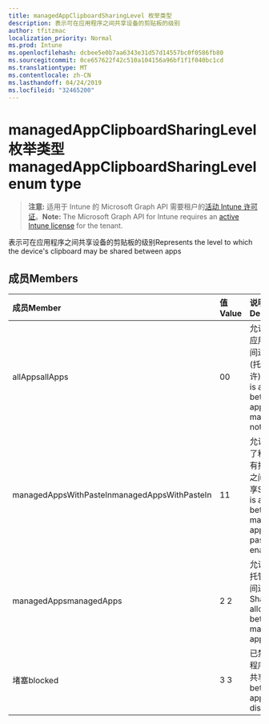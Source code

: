 ```yaml
---
title: managedAppClipboardSharingLevel 枚举类型
description: 表示可在应用程序之间共享设备的剪贴板的级别
author: tfitzmac
localization_priority: Normal
ms.prod: Intune
ms.openlocfilehash: dcbee5e0b7aa6343e31d57d14557bc0f0586fb80
ms.sourcegitcommit: 0ce657622f42c510a104156a96bf1f1f040bc1cd
ms.translationtype: MT
ms.contentlocale: zh-CN
ms.lasthandoff: 04/24/2019
ms.locfileid: "32465200"
---
```

# <a name="managedappclipboardsharinglevel-enum-type"></a><span data-ttu-id="2f956-103">managedAppClipboardSharingLevel 枚举类型</span><span class="sxs-lookup"><span data-stu-id="2f956-103">managedAppClipboardSharingLevel enum type</span></span>

> <span data-ttu-id="2f956-104">**注意:** 适用于 Intune 的 Microsoft Graph API 需要租户的[活动 Intune 许可证](https://go.microsoft.com/fwlink/?linkid=839381)。</span><span class="sxs-lookup"><span data-stu-id="2f956-104">**Note:** The Microsoft Graph API for Intune requires an [active Intune license](https://go.microsoft.com/fwlink/?linkid=839381) for the tenant.</span></span>

<span data-ttu-id="2f956-105">表示可在应用程序之间共享设备的剪贴板的级别</span><span class="sxs-lookup"><span data-stu-id="2f956-105">Represents the level to which the device's clipboard may be shared between apps</span></span>

## <a name="members"></a><span data-ttu-id="2f956-106">成员</span><span class="sxs-lookup"><span data-stu-id="2f956-106">Members</span></span>
|<span data-ttu-id="2f956-107">成员</span><span class="sxs-lookup"><span data-stu-id="2f956-107">Member</span></span>|<span data-ttu-id="2f956-108">值</span><span class="sxs-lookup"><span data-stu-id="2f956-108">Value</span></span>|<span data-ttu-id="2f956-109">说明</span><span class="sxs-lookup"><span data-stu-id="2f956-109">Description</span></span>|
|:---|:---|:---|
|<span data-ttu-id="2f956-110">allApps</span><span class="sxs-lookup"><span data-stu-id="2f956-110">allApps</span></span>|<span data-ttu-id="2f956-111">0</span><span class="sxs-lookup"><span data-stu-id="2f956-111">0</span></span>|<span data-ttu-id="2f956-112">允许在所有应用程序之间进行共享 (托管或不允许)</span><span class="sxs-lookup"><span data-stu-id="2f956-112">Sharing is allowed between all apps, managed or not</span></span>|
|<span data-ttu-id="2f956-113">managedAppsWithPasteIn</span><span class="sxs-lookup"><span data-stu-id="2f956-113">managedAppsWithPasteIn</span></span>|<span data-ttu-id="2f956-114">1</span><span class="sxs-lookup"><span data-stu-id="2f956-114">1</span></span>|<span data-ttu-id="2f956-115">允许在启用了粘贴的所有托管应用之间进行共享</span><span class="sxs-lookup"><span data-stu-id="2f956-115">Sharing is allowed between all managed apps with paste in enabled</span></span>|
|<span data-ttu-id="2f956-116">managedApps</span><span class="sxs-lookup"><span data-stu-id="2f956-116">managedApps</span></span>|<span data-ttu-id="2f956-117">2 </span><span class="sxs-lookup"><span data-stu-id="2f956-117">2</span></span>|<span data-ttu-id="2f956-118">允许在所有托管应用之间进行共享</span><span class="sxs-lookup"><span data-stu-id="2f956-118">Sharing is allowed between all managed apps</span></span>|
|<span data-ttu-id="2f956-119">堵塞</span><span class="sxs-lookup"><span data-stu-id="2f956-119">blocked</span></span>|<span data-ttu-id="2f956-120">3 </span><span class="sxs-lookup"><span data-stu-id="2f956-120">3</span></span>|<span data-ttu-id="2f956-121">已禁用应用程序之间的共享</span><span class="sxs-lookup"><span data-stu-id="2f956-121">Sharing between apps is disabled</span></span>|



